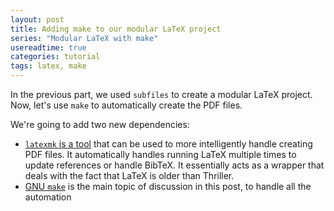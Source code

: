 ```yaml
---
layout: post
title: Adding make to our modular LaTeX project
series: "Modular LaTeX with make"
usereadtime: true
categories: tutorial
tags: latex, make
---
```


In the previous part, we used `subfiles` to create a modular LaTeX project. Now, let's use `make` to automatically
create the PDF files.

We're going to add two new dependencies:
* [`latexmk` is a tool](https://mg.readthedocs.io/latexmk.html) that can be used to more intelligently handle creating
PDF files. It automatically handles running LaTeX multiple times to update references or handle BibTeX. It essentially
acts as a wrapper that deals with the fact that LaTeX is older than Thriller.
* [GNU `make`](https://www.gnu.org/software/make/) is the main topic of discussion in this post, to handle all the
automation


